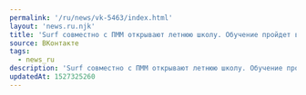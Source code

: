```yaml
---
permalink: '/ru/news/vk-5463/index.html'
layout: 'news.ru.njk'
title: 'Surf совместно с ПММ открывают летнюю школу. Обучение пройдет в 4 направлениях. Каждый курс'
source: ВКонтакте
tags:
  - news_ru
description: 'Surf совместно с ПММ открывают летнюю школу. Обучение пройдет в 4 направлениях. Каждый курс…'
updatedAt: 1527325260
---
```

